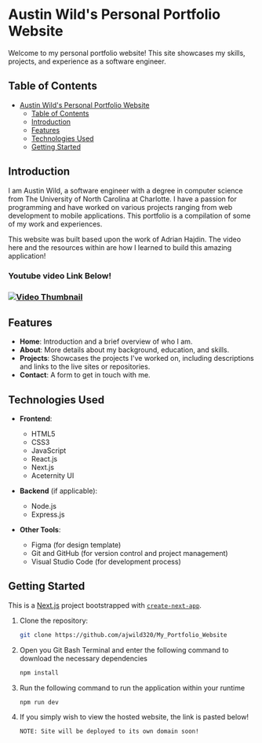 # Austin Wild's Personal Portfolio Website

Welcome to my personal portfolio website! This site showcases my skills, projects, and experience as a software engineer.

## Table of Contents

- [Austin Wild's Personal Portfolio Website](#austin-wilds-personal-portfolio-website)
  - [Table of Contents](#table-of-contents)
  - [Introduction](#introduction)
  - [Features](#features)
  - [Technologies Used](#technologies-used)
  - [Getting Started](#getting-started)

## Introduction

I am Austin Wild, a software engineer with a degree in computer science from The University of North Carolina at Charlotte. I have a passion for programming and have worked on various projects ranging from web development to mobile applications. This portfolio is a compilation of some of my work and experiences.

This website was built based upon the work of Adrian Hajdin. The video here and the resources within are how I learned to build this amazing application!

<h3>Youtube video Link Below!<h3/>

[![Video Thumbnail](https://img.youtube.com/vi/FTH6Dn3AyIQ/0.jpg)](https://www.youtube.com/watch?v=FTH6Dn3AyIQ)


## Features

- **Home**: Introduction and a brief overview of who I am.
- **About**: More details about my background, education, and skills.
- **Projects**: Showcases the projects I've worked on, including descriptions and links to the live sites or repositories.
- **Contact**: A form to get in touch with me.

## Technologies Used

- **Frontend**:
  - HTML5
  - CSS3
  - JavaScript
  - React.js
  - Next.js
  - Aceternity UI

- **Backend** (if applicable):
  - Node.js
  - Express.js

- **Other Tools**:
  - Figma (for design template)
  - Git and GitHub (for version control and project management)
  - Visual Studio Code (for development process)

## Getting Started

This is a [Next.js](https://nextjs.org/) project bootstrapped with [`create-next-app`](https://github.com/vercel/next.js/tree/canary/packages/create-next-app).

1. Clone the repository:
   ```sh
   git clone https://github.com/ajwild320/My_Portfolio_Website
2. Open you Git Bash Terminal and enter the following command to
   download the necessary dependencies 
   ```sh
   npm install
3. Run the following command to run the application within your runtime
   ```sh
   npm run dev
4. If you simply wish to view the hosted website, the link is pasted below!
   ```sh
   NOTE: Site will be deployed to its own domain soon!
